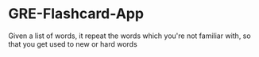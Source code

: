 # GRE-Flashcard-App
Given a list of words, it repeat the words which you're not familiar with, so that you get used to new or hard words
